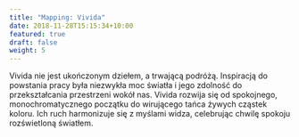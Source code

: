 ```yaml
---
title: "Mapping: Vivida"
date: 2018-11-28T15:15:34+10:00
featured: true
draft: false
weight: 5
---
```


Vivida nie jest ukończonym dziełem, a trwającą podróżą. Inspiracją do powstania pracy była niezwykła moc światła i jego zdolność do przekształcania przestrzeni wokół nas. Vivida rozwija się od spokojnego, monochromatycznego początku do wirującego tańca żywych cząstek koloru. Ich ruch harmonizuje się z myślami widza, celebrując chwilę spokoju rozświetloną światłem.